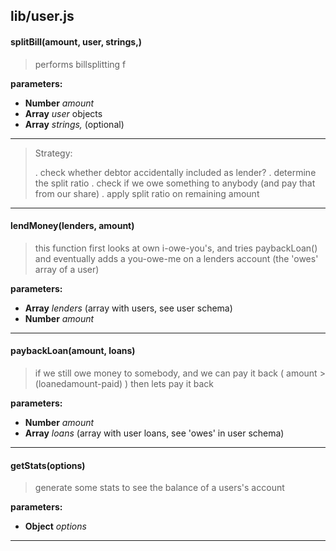 

<!-- Start lib/user.js -->
## lib/user.js

#### splitBill(amount, user, strings,)

> performs billsplitting f

__parameters:__

* **Number** *amount* 
* **Array** *user* objects
* **Array** *strings,* (optional)

<hr/>

> Strategy:
> 
> . check whether debtor accidentally included as lender?
> . determine the split ratio 
> . check if we owe something to anybody (and pay that from our share)
> . apply split ratio on remaining amount

<hr/>

#### lendMoney(lenders, amount)

> this function first looks at own i-owe-you's, and tries paybackLoan()
> and eventually adds a you-owe-me on a lenders account (the 'owes' array of a user)

__parameters:__

* **Array** *lenders* (array with users, see user schema)
* **Number** *amount* 

<hr/>

#### paybackLoan(amount, loans)

> if we still owe money to somebody, and we can pay it back 
> ( amount > (loanedamount-paid) ) then lets pay it back 

__parameters:__

* **Number** *amount* 
* **Array** *loans* (array with user loans, see 'owes' in user schema)

<hr/>

#### getStats(options)

> generate some stats to see the balance of a users's account

__parameters:__

* **Object** *options* 

<hr/>

<!-- End lib/user.js -->

